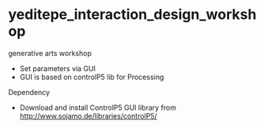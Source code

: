 # yeditepe_interaction_design_workshop

generative arts workshop
- Set parameters via GUI
- GUI is based on controlP5 lib for Processing


Dependency
- Download and install ControlP5 GUI library from http://www.sojamo.de/libraries/controlP5/
